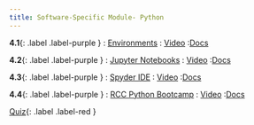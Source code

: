 ```yaml
---
title: Software-Specific Module- Python
---
```


**4.1**{: .label .label-purple }
: [Environments](https://www.youtube.com/watch?v=k4oovOZl8Qo)
   : [Video](https://www.youtube.com/watch?v=k4oovOZl8Qo)
      :[Docs](https://hernandezj1.github.io/hpced/Docs/4_1_Environments/)

**4.2**{: .label .label-purple }
: [Jupyter Notebooks](https://www.youtube.com/watch?v=e6WfFT9_Jp4)
   : [Video](https://www.youtube.com/watch?v=e6WfFT9_Jp4)
      :[Docs](https://hernandezj1.github.io/hpced/Docs/4_2_JupyterNotebooks/)

**4.3**{: .label .label-purple }
: [Spyder IDE](https://www.youtube.com/watch?v=VNhuhenfziU)
   : [Video](https://www.youtube.com/watch?v=VNhuhenfziU)
      :[Docs](https://hernandezj1.github.io/hpced/Docs/4_4_SpyderIDE/)

**4.4**{: .label .label-purple }
: [RCC Python Bootcamp](https://www.youtube.com/watch?v=-YApuj7cgc0&list=PLxmQg6v9EuG3OqllwqY-91JyntwSTONfc)
   : [Video](https://www.youtube.com/watch?v=-YApuj7cgc0&list=PLxmQg6v9EuG3OqllwqY-91JyntwSTONfc)
      :[Docs](https://hernandezj1.github.io/hpced/Docs/4_5_RCCPythonBootcamp/)

[Quiz](#){: .label .label-red }



